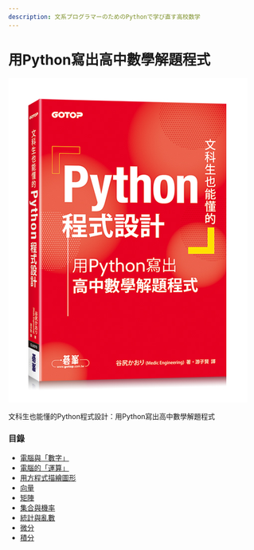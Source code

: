 ```yaml
---
description: 文系プログラマーのためのPythonで学び直す高校数学
---
```


# 用Python寫出高中數學解題程式

![](<../.gitbook/assets/圖片 (6).png>)

文科生也能懂的Python程式設計：用Python寫出高中數學解題程式

### 目錄

* [電腦與「數字」 ](../basic/computer-v.s.-math/number.md)
* [電腦的「運算」](../basic/computer-v.s.-math/operator.md)
* [用方程式描繪圖形](../senior/yong-fang-cheng-shi-miao-hui-tu-xing.md)
* [向量](../senior/xiang-liang.md)
* [矩陣](../senior/ju-zhen.md)
* [集合與機率](../senior/ji-he-yu-ji-shuai.md)
* [統計與亂數](../senior/tong-ji-yu-luan-shu.md)
* [微分](../senior/wei-fen.md)
* [積分](../senior/ji-fen.md)
